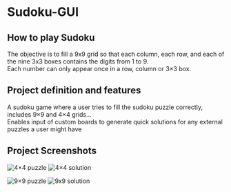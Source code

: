 # Sudoku-GUI
## How to play Sudoku
The objective is to fill a 9x9 grid so that each column, each row, and each of the nine 3x3 boxes contains the digits from 1 to 9.<br>
Each number can only appear once in a row, column or 3×3 box.

## Project definition and features
A sudoku game where a user tries to fill the sudoku puzzle correctly,<br>
includes 9×9 and 4×4 grids...<br>
Enables input of custom boards to generate quick solutions for any external puzzles a user might have

## Project Screenshots
![4×4 puzzle]()
![4×4 solution]()

![9×9 puzzle]()
![9x9 solution]()
